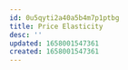 ```yaml
---
id: 0u5qyti2a40a5b4m7p1ptbg
title: Price Elasticity
desc: ''
updated: 1658001547361
created: 1658001547361
---
```

